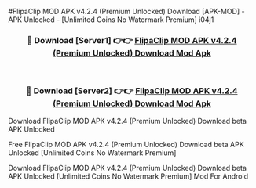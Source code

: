 #FlipaClip MOD APK v4.2.4 (Premium Unlocked) Download [APK-MOD] - APK Unlocked - [Unlimited Coins No Watermark Premium] i04j1



<div align="center">

<h3>🔴 Download [Server1] 👉👉 <a href="https://momento.my/?title=FlipaClip_MOD_APK_v4.2.4_(Premium_Unlocked)_Download">FlipaClip MOD APK v4.2.4 (Premium Unlocked) Download Mod Apk</a></h3><br>

<h3>🔴 Download [Server2] 👉👉 <a href="https://momento.my/?title=FlipaClip_MOD_APK_v4.2.4_(Premium_Unlocked)_Download">FlipaClip MOD APK v4.2.4 (Premium Unlocked) Download Mod Apk</a></h3>
</div>



Download FlipaClip MOD APK v4.2.4 (Premium Unlocked) Download beta APK Unlocked

Free FlipaClip MOD APK v4.2.4 (Premium Unlocked) Download beta APK Unlocked [Unlimited Coins No Watermark Premium]

Download FlipaClip MOD APK v4.2.4 (Premium Unlocked) Download beta APK Unlocked [Unlimited Coins No Watermark Premium] Mod For Android
